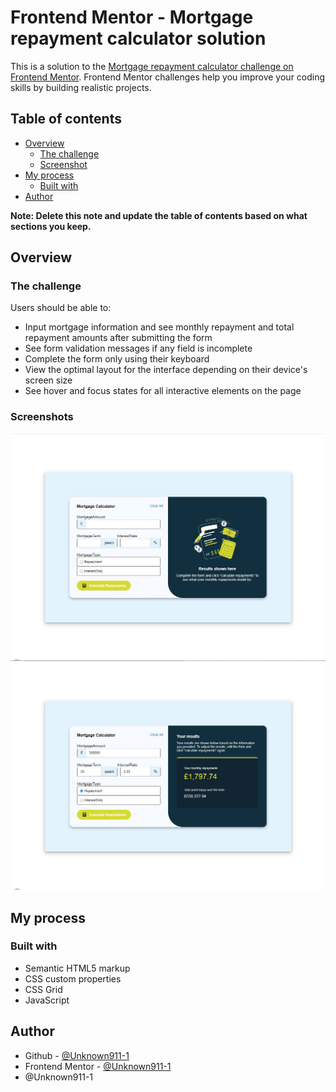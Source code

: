 # Frontend Mentor - Mortgage repayment calculator solution

This is a solution to the [Mortgage repayment calculator challenge on Frontend Mentor](https://www.frontendmentor.io/challenges/mortgage-repayment-calculator-Galx1LXK73). Frontend Mentor challenges help you improve your coding skills by building realistic projects. 

## Table of contents

- [Overview](#overview)
  - [The challenge](#the-challenge)
  - [Screenshot](#screenshot)
- [My process](#my-process)
  - [Built with](#built-with)
- [Author](#author)


**Note: Delete this note and update the table of contents based on what sections you keep.**

## Overview

### The challenge

Users should be able to:

- Input mortgage information and see monthly repayment and total repayment amounts after submitting the form
- See form validation messages if any field is incomplete
- Complete the form only using their keyboard
- View the optimal layout for the interface depending on their device's screen size
- See hover and focus states for all interactive elements on the page

### Screenshots

![](./previews.jpg)
![](./previewss.jpg)




## My process

### Built with

- Semantic HTML5 markup
- CSS custom properties
- CSS Grid
- JavaScript


## Author

- Github - [@Unknown911-1](https://github.com/Unknown911-1)
- Frontend Mentor - [@Unknown911-1](https://www.frontendmentor.io/profile/Unknown911-1)
- @Unknown911-1



